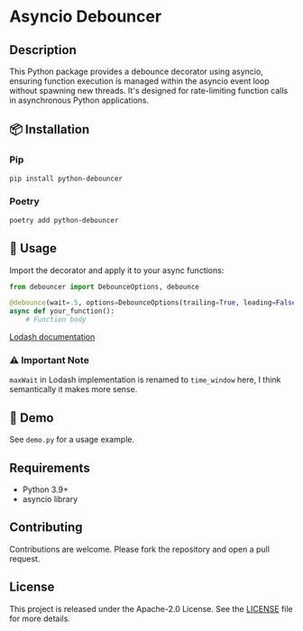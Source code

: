 # Asyncio Debouncer

## Description

This Python package provides a debounce decorator using asyncio, ensuring function execution is managed within the asyncio event loop without spawning new threads. It's designed for rate-limiting function calls in asynchronous Python applications.

## 📦 Installation

### Pip

```bash
pip install python-debouncer
```

### Poetry

```bash
poetry add python-debouncer
```

## 🚀 Usage

Import the decorator and apply it to your async functions:

```python
from debouncer import DebounceOptions, debounce

@debounce(wait=.5, options=DebounceOptions(trailing=True, leading=False, time_window=3))
async def your_function():
    # Function body
```

[Lodash documentation](https://lodash.com/docs/4.17.15#debounce)

### ⚠️ Important Note

`maxWait` in Lodash implementation is renamed to `time_window` here, I think semantically it makes more sense.

## 🎉 Demo

See `demo.py` for a usage example.

## Requirements

- Python 3.9+
- asyncio library

## Contributing

Contributions are welcome. Please fork the repository and open a pull request.

## License

This project is released under the Apache-2.0 License. See the [LICENSE](./LICENSE) file for more details.
